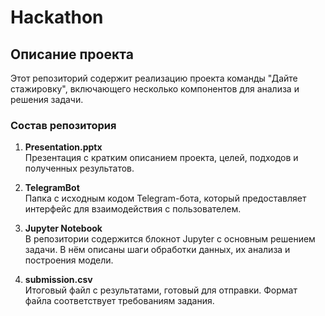# Hackathon

## Описание проекта  

Этот репозиторий содержит реализацию проекта команды "Дайте стажировку", включающего несколько компонентов для анализа и решения задачи.  

### Состав репозитория  

1. **Presentation.pptx**  
   Презентация с кратким описанием проекта, целей, подходов и полученных результатов.

2. **TelegramBot**  
   Папка с исходным кодом Telegram-бота, который предоставляет интерфейс для взаимодействия с пользователем.  

3. **Jupyter Notebook**  
   В репозитории содержится блокнот Jupyter с основным решением задачи. В нём описаны шаги обработки данных, их анализа и построения модели.  

4. **submission.csv**  
   Итоговый файл с результатами, готовый для отправки. Формат файла соответствует требованиям задания.  
